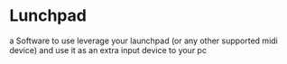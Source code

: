 # Lunchpad

a Software to use leverage your launchpad (or any other supported midi device) and use it as an extra input device to your pc
